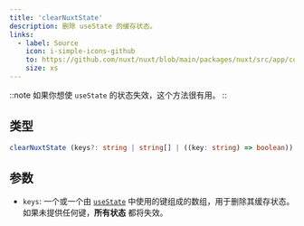 ```yaml
---
title: 'clearNuxtState'
description: 删除 useState 的缓存状态。
links:
  - label: Source
    icon: i-simple-icons-github
    to: https://github.com/nuxt/nuxt/blob/main/packages/nuxt/src/app/composables/state.ts
    size: xs
---
```


::note
如果你想使 `useState` 的状态失效，这个方法很有用。
::

## 类型

```ts
clearNuxtState (keys?: string | string[] | ((key: string) => boolean)): void
```

## 参数

- `keys`: 一个或一个由 [`useState`](/docs/api/composables/use-state) 中使用的键组成的数组，用于删除其缓存状态。如果未提供任何键，**所有状态** 都将失效。
